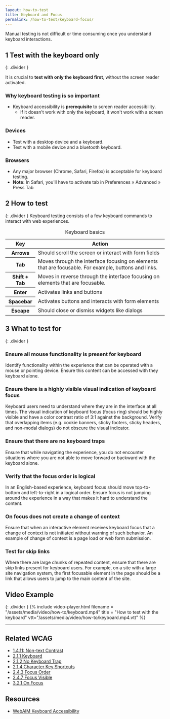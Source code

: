 ```yaml
---
layout: how-to-test
title: Keyboard and Focus
permalink: /how-to-test/keyboard-focus/
---
```


Manual testing is not difficult or time consuming once you understand keyboard interactions.

## <step-number>1</step-number> Test with the keyboard only
{: .divider }

It is crucial to **test with only the keyboard first**, without the screen reader activated.

### Why keyboard testing is so important

- Keyboard accessibility is **prerequisite** to screen reader accessibility. 
  - If it doesn't work with only the keyboard, it won't work with a screen reader.

### Devices

- Test with a desktop device and a keyboard.
- Test with a mobile device and a bluetooth keyboard.


### Browsers

- Any major browser (Chrome, Safari, Firefox) is acceptable for keyboard testing.
- **Note:** In Safari, you'll have to activate tab in Preferences » Advanced » Press Tab

## <step-number>2</step-number> How to test
{: .divider }
Keyboard testing consists of a few keyboard commands to interact with web experiences.

<table class="">
  <caption class="h-delta">
    Keyboard basics
  </caption>
  <thead>
    <th scope="col">
      Key
    </th>
    <th scope="col">
      Action
    </th>
  </thead>
  <tbody>

  <tr>
    <th scope="row">
      <span class="keyboard-key">Arrows</span>
    </th>
    <td>
      Should scroll the screen or interact with form fields
    </td>
  </tr>
  
  <tr>
    <th scope="row">
      <span class="keyboard-key">Tab</span>
    </th>
    <td>
      Moves through the interface focusing on elements that are focusable. For example, buttons and links.
    </td>
  </tr>  

  <tr>
    <th scope="row">
      <span class="keyboard-key">Shift + Tab</span>
    </th>
    <td>
      Moves in reverse through the interface focusing on elements that are focusable.
    </td>
  </tr> 

  <tr>
    <th scope="row">
      <span class="keyboard-key">Enter</span>
    </th>
    <td>
      Activates links and buttons
    </td>
  </tr> 

  <tr>
    <th scope="row">
      <span class="keyboard-key">Spacebar</span>
    </th>
    <td>
      Activates buttons and interacts with form elements
    </td>
  </tr> 

  <tr>
    <th scope="row">
      <span class="keyboard-key">Escape</span>
    </th>
    <td>
      Should close or dismiss widgets like dialogs
    </td>
  </tr>  
  
  </tbody>
</table>

## <step-number>3</step-number> What to test for
{: .divider }

<div class="how-to-test-checklist-item">
  <h3>Ensure all mouse functionality is present for keyboard</h3>
  <p>Identify functionality within the experience that can be operated with a mouse or pointing device. Ensure this content can be accessed with they keyboard alone.</p>
</div>

<div class="how-to-test-checklist-item">
  <h3>Ensure there is a highly visible visual indication of keyboard focus</h3>
  <p>Keyboard users need to understand where they are in the interface at all times. The visual indication of keyboard focus (focus ring) should be highly visible and have a color contrast ratio of 3:1 against the background. Verify that overlapping items (e.g. cookie banners, sticky footers, sticky headers, and non-modal dialogs) do not obscure the visual indicator. </p>
</div>

<div class="how-to-test-checklist-item">
  <h3>Ensure that there are no keyboard traps</h3>
  <p>Ensure that while navigating the experience, you do not encounter situations where you are not able to move forward or backward with the keyboard alone.</p>
</div>

<div class="how-to-test-checklist-item">
  <h3>Verify that the focus order is logical</h3>
  <p>In an English-based experience, keyboard focus should move top-to-bottom and left-to-right in a logical order. Ensure focus is not jumping around the experience in a way that makes it hard to understand the content.</p>
</div>

<div class="how-to-test-checklist-item">
  <h3>On focus does not create a change of context</h3>
  <p>Ensure that when an interactive element receives keyboard focus that a change of context is not initiated without warning of such behavior. An example of change of context is a page load or web form submission.</p>
</div>

<div class="how-to-test-checklist-item">
  <h3>Test for skip links</h3>
  <p>Where there are large chunks of repeated content, ensure that there are skip links present for keyboard users. For example, on a site with a large site navigation system, the first focusable element in the page should be a link that allows users to jump to the main content of the site.</p>
</div>

## Video Example
{: .divider }
{% include video-player.html filename = "/assets/media/video/how-to/keyboard.mp4" title = "How to test with the keyboard" vtt="/assets/media/video/how-to/keyboard.mp4.vtt" %}

<hr>

## Related WCAG
- [1.4.11: Non-text Contrast](https://www.w3.org/WAI/WCAG22/Understanding/non-text-contrast.html)
- [2.1.1 Keyboard](https://www.w3.org/WAI/WCAG22/Understanding/keyboard.html)
- [2.1.2 No Keyboard Trap](https://www.w3.org/WAI/WCAG22/Understanding/no-keyboard-trap.html)
- [2.1.4 Character Key Shortcuts](https://www.w3.org/WAI/WCAG22/Understanding/character-key-shortcuts.html)
- [2.4.3 Focus Order](https://www.w3.org/WAI/WCAG22/Understanding/focus-order.html)
- [2.4.7 Focus Visible](https://www.w3.org/WAI/WCAG22/Understanding/focus-visible.html)
- [3.2.1 On Focus](https://www.w3.org/WAI/WCAG22/Understanding/on-focus.html)

## Resources
- [WebAIM Keyboard Accessibility](https://webaim.org/techniques/keyboard/)